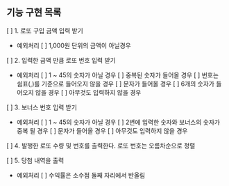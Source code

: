 ## 기능 구현 목록
[ ] 1. 로또 구입 금액 입력 받기
- 예외처리
  [ ] 1,000원 단위의 금액이 아닐경우

[ ] 2. 입력한 금액 만큼 로또 번호 입력 받기
- 예외처리
  [ ] 1 ~ 45의 숫자가 아닐 경우
  [ ] 중복된 숫자가 들어올 경우
  [ ] 번호는 쉼표(,)를 기준으로 들어오지 않을 경우
  [ ] 문자가 들어올 경우
  [ ] 6개의 숫자가 들어오지 않을 경우
  [ ] 아무것도 입력하지 않을 경우

[ ] 3. 보너스 번호 입력 받기
- 예외처리
  [ ] 1 ~ 45의 숫자가 아닐 경우
  [ ] 2번에 입력한 숫자와 보너스의 숫자가 중복 될 경우
  [ ] 문자가 들어올 경우
  [ ] 아무것도 입력하지 않을 경우

[ ] 4. 발행한 로또 수량 및 번호를 출력한다. 로또 번호는 오름차순으로 정렬

[ ] 5. 당첨 내역을 출력
- 예외처리
 [ ] 수익률은 소수점 둘째 자리에서 반올림
